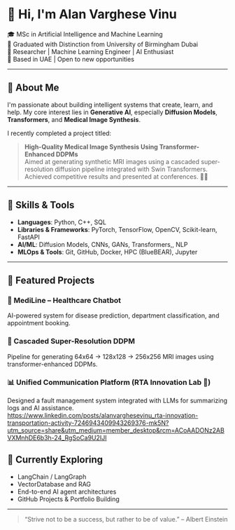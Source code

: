 # 👋 Hi, I'm Alan Varghese Vinu

🎓 MSc in Artificial Intelligence and Machine Learning  
🏅 Graduated with Distinction from University of Birmingham Dubai  
🔬 Researcher | Machine Learning Engineer | AI Enthusiast  
📍 Based in UAE | Open to new opportunities

---

## 🧠 About Me

I'm passionate about building intelligent systems that create, learn, and help. My core interest lies in **Generative AI**, especially **Diffusion Models**, **Transformers**, and **Medical Image Synthesis**.

I recently completed a project titled:

> **High-Quality Medical Image Synthesis Using Transformer-Enhanced DDPMs**  
> Aimed at generating synthetic MRI images using a cascaded super-resolution diffusion pipeline integrated with Swin Transformers. Achieved competitive results and presented at conferences. 🧪🧠

---

## 🔧 Skills & Tools

- **Languages**: Python, C++, SQL  
- **Libraries & Frameworks**: PyTorch, TensorFlow, OpenCV, Scikit-learn, FastAPI  
- **AI/ML**: Diffusion Models, CNNs, GANs, Transformers,, NLP  
- **MLOps & Tools**: Git, GitHub, Docker, HPC (BlueBEAR), Jupyter

---

## 📁 Featured Projects

### 🧬 MediLine – Healthcare Chatbot
AI-powered system for disease prediction, department classification, and appointment booking.

### 🧠 Cascaded Super-Resolution DDPM
Pipeline for generating 64x64 → 128x128 → 256x256 MRI images using transformer-enhanced DDPMs.

### 📊 Unified Communication Platform (RTA Innovation Lab 🥈)
Designed a fault management system integrated with LLMs for summarizing logs and AI assistance.
https://www.linkedin.com/posts/alanvarghesevinu_rta-innovation-transportation-activity-7246943409943269376-mk5N?utm_source=share&utm_medium=member_desktop&rcm=ACoAADONz2ABVXMnhDE6b3h-24_RgSoCa9U2IJI


## 🌱 Currently Exploring
- LangChain / LangGraph
- VectorDatabase and RAG
- End-to-end AI agent architectures
- GitHub Projects & Portfolio Building

---


> “Strive not to be a success, but rather to be of value.” – Albert Einstein

<!--
**alanvinuv/alanvinuv** is a ✨ _special_ ✨ repository because its `README.md` (this file) appears on your GitHub profile.

Here are some ideas to get you started:

- 🔭 I’m currently working on ...
- 🌱 I’m currently learning ...
- 👯 I’m looking to collaborate on ...
- 🤔 I’m looking for help with ...
- 💬 Ask me about ...
- 📫 How to reach me: ...
- 😄 Pronouns: ...
- ⚡ Fun fact: ...
-->
